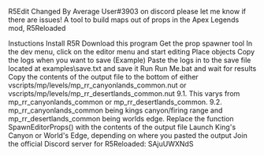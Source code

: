 R5Edit
Changed By Average User#3903 on discord please let me know if there are issues! A tool to build maps out of props in the Apex Legends mod, R5Reloaded

Instuctions
Install R5R
Download this program
Get the prop spawner tool
In the dev menu, click on the editor menu and start editing
Place objects
Copy the logs when you want to save (Example)
Paste the logs in to the save file located at examples\save.txt and save it
Run Run Me.bat and wait for results
Copy the contents of the output file to the bottom of either vscripts/mp/levels/mp_rr_canyonlands_common.nut or vscripts/mp/levels/mp_rr_desertlands_common.nut 9.1. This varys from mp_rr_canyonlands_common or mp_rr_desertlands_common. 9.2. mp_rr_canyonlands_common being kings canyon/firing range and mp_rr_desertlands_common being worlds edge.
Replace the function SpawnEditorProps() with the contents of the output file
Launch King's Canyon or World's Edge, depending on where you pasted the output
Join the official Discord server for R5Reloaded: SAjuUWXNdS